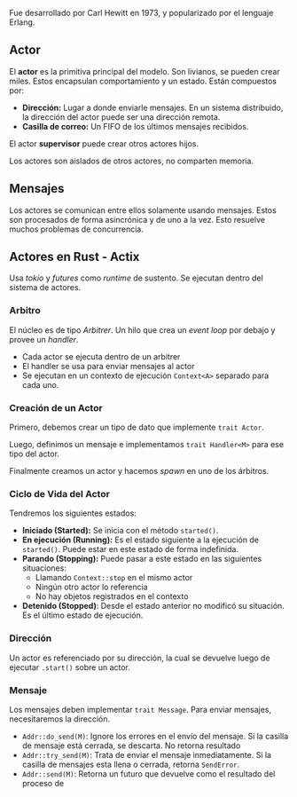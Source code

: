 Fue desarrollado por Carl Hewitt en 1973, y popularizado por el lenguaje Erlang.

## Actor

El **actor** es la primitiva principal del modelo. Son livianos, se pueden crear miles. Estos encapsulan comportamiento y un estado. Están compuestos por:

- **Dirección:** Lugar a donde enviarle mensajes. En un sistema distribuido, la dirección del actor puede ser una dirección remota.
- **Casilla de correo:** Un FIFO de los últimos mensajes recibidos.

El actor **supervisor** puede crear otros actores hijos.

Los actores son aislados de otros actores, no comparten memoria.

## Mensajes

Los actores se comunican entre ellos solamente usando mensajes. Estos son procesados de forma asincrónica y de uno a la vez. Esto resuelve muchos problemas de concurrencia.

## Actores en Rust - Actix

Usa *tokio* y *futures* como *runtime* de sustento. Se ejecutan dentro del sistema de actores.

### Arbitro

El núcleo es de tipo *Arbitrer*. Un hilo que crea un *event loop* por debajo y provee un *handler*.

- Cada actor se ejecuta dentro de un arbitrer
- El handler se usa para enviar mensajes al actor
- Se ejecutan en un contexto de ejecución `Context<A>` separado para cada uno.

### Creación de un Actor

Primero, debemos crear un tipo de dato que implemente `trait Actor`.

Luego, definimos un mensaje e implementamos `trait Handler<M>` para ese tipo del actor.

Finalmente creamos un actor y hacemos *spawn* en uno de los árbitros.

### Ciclo de Vida del Actor

Tendremos los siguientes estados:

- **Iniciado (Started):** Se inicia con el método `started()`.
- **En ejecución (Running):** Es el estado siguiente a la ejecución de `started()`. Puede estar en este estado de forma indefinida.
- **Parando (Stopping):** Puede pasar a este estado en las siguientes situaciones:
	- Llamando `Context::stop` en el mismo actor
	- Ningún otro actor lo referencia
	- No hay objetos registrados en el contexto
- **Detenido (Stopped)**: Desde el estado anterior no modificó su situación. Es el último estado de ejecución.

### Dirección

Un actor es referenciado por su dirección, la cual se devuelve luego de ejecutar `.start()` sobre un actor.

### Mensaje

Los mensajes deben implementar `trait Message`. Para enviar mensajes, necesitaremos la dirección.

- `Addr::do_send(M)`: Ignore los errores en el envío del mensaje. Si la casilla de mensaje está cerrada, se descarta. No retorna resultado
- `Addr::try_send(M)`: Trata de enviar el mensaje inmediatamente. Si la casilla de mensajes esta llena o cerrada, retorna `SendError`.
- `Addr::send(M)`: Retorna un futuro que devuelve como el resultado del proceso de 
